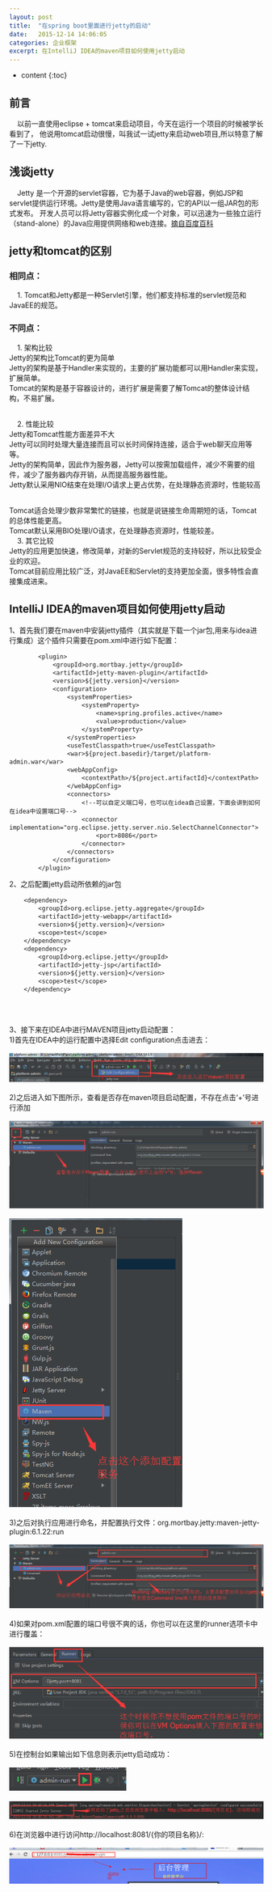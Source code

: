 ```yaml
---
layout: post
title:  "在spring boot里面进行jetty的启动"
date:   2015-12-14 14:06:05
categories: 企业框架
excerpt: 在IntelliJ IDEA的maven项目如何使用jetty启动
---
```


* content
{:toc}

## 前言 
  &nbsp;&nbsp;&nbsp;&nbsp;以前一直使用eclipse + tomcat来启动项目，今天在运行一个项目的时候被学长看到了，
  他说用tomcat启动很慢，叫我试一试jetty来启动web项目,所以特意了解了一下jetty.<br/>
  
## 浅谈jetty
&nbsp;&nbsp;&nbsp;&nbsp;Jetty 是一个开源的servlet容器，它为基于Java的web容器，例如JSP和servlet提供运行环境。Jetty是使用Java语言编写的，它的API以一组JAR包的形式发布。
开发人员可以将Jetty容器实例化成一个对象，可以迅速为一些独立运行（stand-alone）的Java应用提供网络和web连接。[摘自百度百科](http://baike.baidu.com/link?url=qISf-60N2e1v1DqK60Z5ZOLgZw_EM38M59mhbfzBAZqkIg1o0PPKsIsDD80Q4K14SeoRRBEpieEtWQTWdsXDpq) <br/>


## jetty和tomcat的区别
### 相同点：
&nbsp;&nbsp;&nbsp;&nbsp;1.      Tomcat和Jetty都是一种Servlet引擎，他们都支持标准的servlet规范和JavaEE的规范。<br/>
 
 
### 不同点：
&nbsp;&nbsp;&nbsp;&nbsp;1.      架构比较<br/>
Jetty的架构比Tomcat的更为简单<br/>
Jetty的架构是基于Handler来实现的，主要的扩展功能都可以用Handler来实现，扩展简单。<br/>
Tomcat的架构是基于容器设计的，进行扩展是需要了解Tomcat的整体设计结构，不易扩展。<br/><br/>

&nbsp;&nbsp;&nbsp;&nbsp;2.      性能比较<br/>
Jetty和Tomcat性能方面差异不大<br/>
Jetty可以同时处理大量连接而且可以长时间保持连接，适合于web聊天应用等等。<br/>
Jetty的架构简单，因此作为服务器，Jetty可以按需加载组件，减少不需要的组件，减少了服务器内存开销，从而提高服务器性能。<br/>
Jetty默认采用NIO结束在处理I/O请求上更占优势，在处理静态资源时，性能较高<br/><br/>
 
Tomcat适合处理少数非常繁忙的链接，也就是说链接生命周期短的话，Tomcat的总体性能更高。<br/>
Tomcat默认采用BIO处理I/O请求，在处理静态资源时，性能较差。<br/>
&nbsp;&nbsp;&nbsp;&nbsp;3.      其它比较<br/>
Jetty的应用更加快速，修改简单，对新的Servlet规范的支持较好，所以比较受企业的欢迎。<br/>
Tomcat目前应用比较广泛，对JavaEE和Servlet的支持更加全面，很多特性会直接集成进来。<br/>

## IntelliJ IDEA的maven项目如何使用jetty启动
1、首先我们要在maven中安装jetty插件（其实就是下载一个jar包,用来与idea进行集成）这个插件只需要在pom.xml中进行如下配置：</br>
 <!--jetty插件-->
            <plugin>
                <groupId>org.mortbay.jetty</groupId>
                <artifactId>jetty-maven-plugin</artifactId>
                <version>${jetty.version}</version>
                <configuration>
                    <systemProperties>
                        <systemProperty>
                            <name>spring.profiles.active</name>
                            <value>production</value>
                        </systemProperty>
                    </systemProperties>
                    <useTestClasspath>true</useTestClasspath>
                    <war>${project.basedir}/target/platform-admin.war</war>
                    <webAppConfig>
                        <contextPath>/${project.artifactId}</contextPath>
                    </webAppConfig>
                    <connectors>                    
                        <!--可以自定义端口号，也可以在idea自己设置，下面会讲到如何在idea中设置端口号-->
                        <connector implementation="org.eclipse.jetty.server.nio.SelectChannelConnector">
                            <port>8086</port>
                        </connector>
                    </connectors>
                </configuration>
            </plugin>

2、之后配置jetty启动所依赖的jar包<br/>
<pre><code>    &lt;dependency&gt;
        &lt;groupId&gt;org.eclipse.jetty.aggregate&lt;/groupId&gt;
        &lt;artifactId&gt;jetty-webapp&lt;/artifactId&gt;
        &lt;version&gt;${jetty.version}&lt;/version&gt;
        &lt;scope&gt;test&lt;/scope&gt;
    &lt;/dependency&gt;
    &lt;dependency&gt;
        &lt;groupId&gt;org.eclipse.jetty&lt;/groupId&gt;
        &lt;artifactId&gt;jetty-jsp&lt;/artifactId&gt;
        &lt;version&gt;${jetty.version}&lt;/version&gt;
        &lt;scope&gt;test&lt;/scope&gt;
    &lt;/dependency&gt;</code></pre>
<br/><br/>

3、接下来在IDEA中进行MAVEN项目jetty启动配置：<br/>
1)首先在IDEA中的运行配置中选择Edit configuration点击进去：<br/><br/>
![如图1](https://github.com/linhao007/linhao007.github.io/blob/master/css/pics/2015-12-14-jettyconfig-1.png?raw=true)<br/><br/>
2)之后进入如下图所示，查看是否存在maven项目启动配置，不存在点击‘+’号进行添加<br/><br/>
![如图2](https://github.com/linhao007/linhao007.github.io/blob/master/css/pics/2015-12-14-jettyConfig-2.png?raw=true)<br/><br/>
![如图3](https://github.com/linhao007/linhao007.github.io/blob/master/css/pics/2015-12-14-jettyConfig-4.png?raw=true)<br/><br/>
3)之后对执行应用进行命名，并配置执行文件：org.mortbay.jetty:maven-jetty-plugin:6.1.22:run<br/><br/>
![如图4](https://github.com/linhao007/linhao007.github.io/blob/master/css/pics/2015-12-14-jettyConfig-6.png?raw=true)<br/><br/>
4)如果对pom.xml配置的端口号很不爽的话，你也可以在这里的runner选项卡中进行覆盖：<br/><br/>
![如图5](https://github.com/linhao007/linhao007.github.io/blob/master/css/pics/2015-12-14-jettyConfig-7.png?raw=true)<br/><br/>
5)在控制台如果输出如下信息则表示jetty启动成功：<br/><br/>
![如图6](https://github.com/linhao007/linhao007.github.io/blob/master/css/pics/2015-12-14-jettyConfig-8.png?raw=true)<br/><br/>
![如图7](https://github.com/linhao007/linhao007.github.io/blob/master/css/pics/2015-12-14-jettyconfig-9.png?raw=true)<br/><br/>
6)在浏览器中进行访问http://localhost:8081/{你的项目名称}/:<br/><br/>
![如图8](https://github.com/linhao007/linhao007.github.io/blob/master/css/pics/2015-12-14-jettyConfig-10.png?raw=true)<br/><br/>

